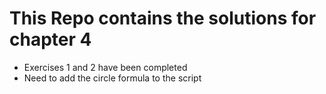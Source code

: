 # This Repo contains the solutions for chapter 4
- Exercises 1 and 2 have been completed
- Need to add the circle formula to the script